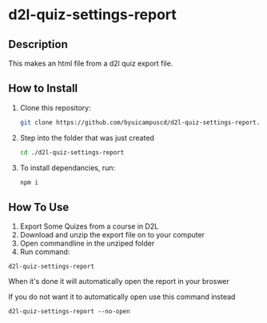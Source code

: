 # d2l-quiz-settings-report

## Description
This makes an html file from a d2l quiz export file.

## How to Install
1. Clone this repository:
    ```bash
    git clone https://github.com/byuicampuscd/d2l-quiz-settings-report.git
    ```
2. Step into the folder that was just created 
    ```bash
    cd ./d2l-quiz-settings-report
    ```
1. To install dependancies, run:
    ```bash
    npm i
    ```

## How To Use

1. Export Some Quizes from a course in D2L
1. Download and unzip the export file on to your computer
1. Open commandline in the unziped folder
1. Run command: 
```
d2l-quiz-settings-report
```

When it's done it will automatically open the report in your broswer

If you do not want it to automatically open use this command instead
```
d2l-quiz-settings-report --no-open
```

